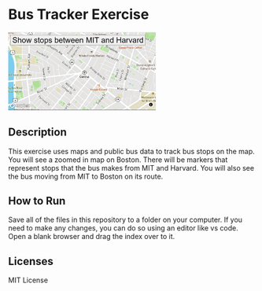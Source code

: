 
# Bus Tracker Exercise
<img src= "Stops.png" width='300'/>

## Description

This exercise uses maps and public bus data to track bus stops on the map. You will see a zoomed in map on Boston. There will be markers that represent stops that the bus makes from MIT and Harvard. You will also see the bus moving from MIT to Boston on its route.

## How to Run

Save all of the files in this repository to a folder on your computer. If you need to make any changes, you can do so using an editor like vs code. Open a blank browser and drag the index over to it. 

## Licenses

MIT License
